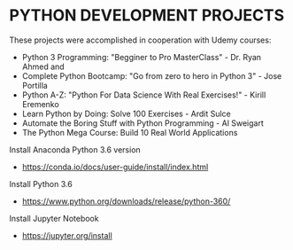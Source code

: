 # PYTHON DEVELOPMENT PROJECTS

These projects were accomplished in cooperation with Udemy courses:
  - Python 3 Programming: "Begginer to Pro MasterClass" - Dr. Ryan Ahmed and
  - Complete Python Bootcamp: "Go from zero to hero in Python 3" - Jose Portilla
  - Python A-Z: "Python For Data Science With Real Exercises!" - Kirill Eremenko
  - Learn Python by Doing: Solve 100 Exercises - Ardit Sulce
  - Automate the Boring Stuff with Python Programming - Al Sweigart
  - The Python Mega Course: Build 10 Real World Applications

Install Anaconda Python 3.6 version
  - https://conda.io/docs/user-guide/install/index.html 
  
Install Python 3.6
  - https://www.python.org/downloads/release/python-360/
  
Install Jupyter Notebook
  - https://jupyter.org/install



